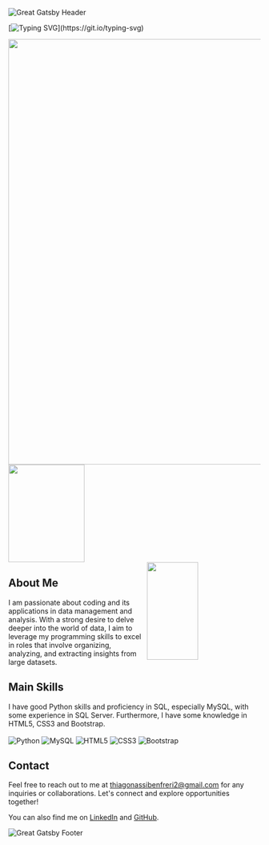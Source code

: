 ![Great Gatsby Header](https://capsule-render.vercel.app/api?type=waving&color=ffd700&height=120&section=header)

[![Typing SVG](https://readme-typing-svg.demolab.com?font=Fira+Code&pause=1000&color=ffffff&center=true&width=435&lines=Welcome,+Mates!;I'm+Thiago+Nassiben+Freri;A+Python+Developer!;and+Aspiring+Data+Analyst!;Glad+you're+here!)](https://git.io/typing-svg)

<div aling="center">
  <center>
    <img width="850em" src="https://github-readme-activity-graph.vercel.app/graph?username=Thiago-Nassiben-Freri&bg_color=transparent&color=ffd700&line=ffd700&point=ffd700&area=true&hide_border=true">
  </center>
</div>

<div>
  <img width="55%" height="195px" src="https://github-readme-stats.vercel.app/api?username=Thiago-Nassiben-Freri&show_icons=true&count_private=true&hide_border=true&title_color=FDFEFE&icon_color=F1C40F&text_color=FDFEFE&bg_color=1C2833&theme=great-gatsby"/>
  <img align="right" width="45%" height="195px" src="https://github-readme-stats.vercel.app/api/top-langs/?username=Thiago-Nassiben-Freri&layout=compact&langs_count=16&theme=great-gatsby"/>
</div>

## About Me
I am passionate about coding and its applications in data management and analysis. With a strong desire to delve deeper into the world of data, I aim to leverage my programming skills to excel in roles that involve organizing, analyzing, and extracting insights from large datasets.

## Main Skills
I have good Python skills and proficiency in SQL, especially MySQL, with some experience in SQL Server. Furthermore, I have some knowledge in HTML5, CSS3 and Bootstrap.
</br>
</br>
![Python](https://img.shields.io/badge/python-3670A0?style=for-the-badge&logo=python&logoColor=ffdd54)
![MySQL](https://img.shields.io/badge/mysql-4479A1.svg?style=for-the-badge&logo=mysql&logoColor=white)
![HTML5](https://img.shields.io/badge/html5-%23E34F26.svg?style=for-the-badge&logo=html5&logoColor=white)
![CSS3](https://img.shields.io/badge/css3-%231572B6.svg?style=for-the-badge&logo=css3&logoColor=white)
![Bootstrap](https://img.shields.io/badge/bootstrap-%238511FA.svg?style=for-the-badge&logo=bootstrap&logoColor=white)

## Contact
Feel free to reach out to me at [thiagonassibenfreri2@gmail.com](mailto:thiagonassibenfreri2@gmail.com) for any inquiries or collaborations. Let's connect and explore opportunities together!

You can also find me on [LinkedIn](https://www.linkedin.com/in/thiago-nassiben-freri/) and [GitHub](https://github.com/Thiago-Nassiben-Freri).

![Great Gatsby Footer](https://capsule-render.vercel.app/api?type=waving&color=ffd700&height=120&section=footer)
